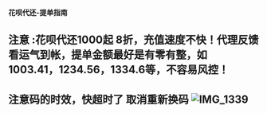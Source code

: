 **花呗代还-提单指南**

注意 :花呗代还1000起  8折，充值速度不快！代理反馈看运气到帐，提单金额最好是有零有整，如 1003.41，1234.56，1334.6等，不容易风控！
-------
注意码的时效，快超时了 取消重新换码
![IMG_1339](https://github.com/user-attachments/assets/d5940f4f-9ac8-42f7-941b-3de4112cbcc6)
-------